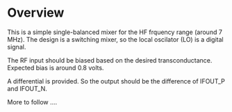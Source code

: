 Overview
========

This is a simple single-balanced mixer for the HF frquency range (around
7 MHz). The design is a switching mixer, so the local oscilator (LO) is a 
digital signal.  

The RF input should be biased based on the desired transconductance.
Expected bias is around 0.8 volts.

A differential is provided.  So the output should be the difference of
IFOUT_P and IFOUT_N.

More to follow ....
